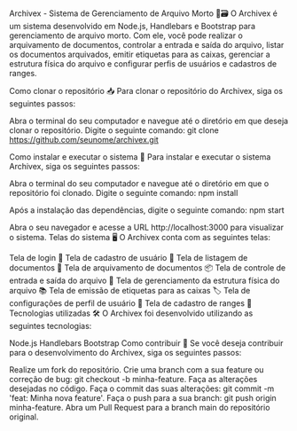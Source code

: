 Archivex - Sistema de Gerenciamento de Arquivo Morto 📁🗃️
O Archivex é um sistema desenvolvido em Node.js, Handlebars e Bootstrap para gerenciamento de arquivo morto. Com ele, você pode realizar o arquivamento de documentos, controlar a entrada e saída do arquivo, listar os documentos arquivados, emitir etiquetas para as caixas, gerenciar a estrutura física do arquivo e configurar perfis de usuários e cadastros de ranges.

Como clonar o repositório 📥
Para clonar o repositório do Archivex, siga os seguintes passos:

Abra o terminal do seu computador e navegue até o diretório em que deseja clonar o repositório.
Digite o seguinte comando:
git clone https://github.com/seunome/archivex.git

Como instalar e executar o sistema 🚀
Para instalar e executar o sistema Archivex, siga os seguintes passos:

Abra o terminal do seu computador e navegue até o diretório em que o repositório foi clonado.
Digite o seguinte comando:
npm install

Após a instalação das dependências, digite o seguinte comando:
npm start

Abra o seu navegador e acesse a URL http://localhost:3000 para visualizar o sistema.
Telas do sistema 🖥️
O Archivex conta com as seguintes telas:

Tela de login 🔑
Tela de cadastro de usuário 📝
Tela de listagem de documentos 📄
Tela de arquivamento de documentos 📦
Tela de controle de entrada e saída do arquivo 🚪
Tela de gerenciamento da estrutura física do arquivo 📚
Tela de emissão de etiquetas para as caixas 🏷️
Tela de configurações de perfil de usuário 🔧
Tela de cadastro de ranges 📂
Tecnologias utilizadas 🛠️
O Archivex foi desenvolvido utilizando as seguintes tecnologias:

Node.js
Handlebars
Bootstrap
Como contribuir 🤝
Se você deseja contribuir para o desenvolvimento do Archivex, siga os seguintes passos:

Realize um fork do repositório.
Crie uma branch com a sua feature ou correção de bug: git checkout -b minha-feature.
Faça as alterações desejadas no código.
Faça o commit das suas alterações: git commit -m 'feat: Minha nova feature'.
Faça o push para a sua branch: git push origin minha-feature.
Abra um Pull Request para a branch main do repositório original.
